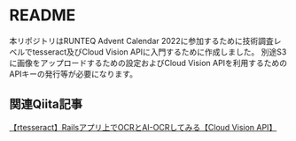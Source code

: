 # README

本リポジトリはRUNTEQ Advent Calendar 2022に参加するために技術調査レベルでtesseract及びCloud Vision APIに入門するために作成しました。
別途S3に画像をアップロードするための設定およびCloud Vision APIを利用するためのAPIキーの発行等が必要になります。

## 関連Qiita記事

[【rtesseract】Railsアプリ上でOCRとAI-OCRしてみる【Cloud Vision API】](https://qiita.com/da-yoshi-k/items/546904a222acf57d6806)
